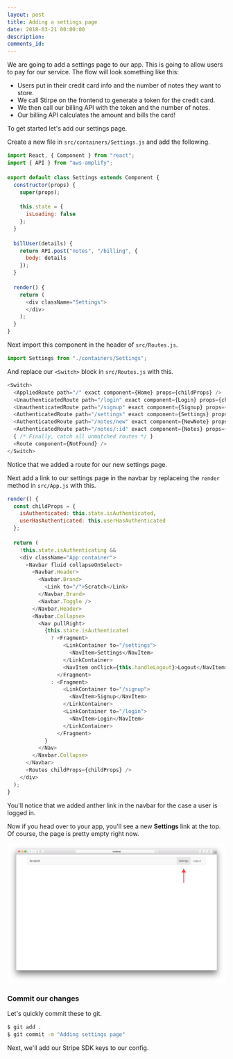 ```yaml
---
layout: post
title: Adding a settings page
date: 2018-03-21 00:00:00
description:
comments_id:
---
```


We are going to add a settings page to our app. This is going to allow users to pay for our service. The flow will look something like this:

- Users put in their credit card info and the number of notes they want to store.
- We call Stirpe on the frontend to generate a token for the credit card.
- We then call our billing API with the token and the number of notes.
- Our billing API calculates the amount and bills the card!

To get started let's add our settings page.

Create a new file in `src/containers/Settings.js` and add the following.

``` js
import React, { Component } from "react";
import { API } from "aws-amplify";

export default class Settings extends Component {
  constructor(props) {
    super(props);

    this.state = {
      isLoading: false
    };
  }

  billUser(details) {
    return API.post("notes", "/billing", {
      body: details
    });
  }

  render() {
    return (
      <div className="Settings">
      </div>
    );
  }
}
```

Next import this component in the header of `src/Routes.js`.

``` js
import Settings from "./containers/Settings";
```

And replace our `<Switch>` block in `src/Routes.js` with this.

``` js
<Switch>
  <AppliedRoute path="/" exact component={Home} props={childProps} />
  <UnauthenticatedRoute path="/login" exact component={Login} props={childProps} />
  <UnauthenticatedRoute path="/signup" exact component={Signup} props={childProps} />
  <AuthenticatedRoute path="/settings" exact component={Settings} props={childProps} />
  <AuthenticatedRoute path="/notes/new" exact component={NewNote} props={childProps} />
  <AuthenticatedRoute path="/notes/:id" exact component={Notes} props={childProps} />
  { /* Finally, catch all unmatched routes */ }
  <Route component={NotFound} />
</Switch>
```

Notice that we added a route for our new settings page.

Next add a link to our settings page in the navbar by replaceing the `render` method in `src/App.js` with this.

``` js
render() {
  const childProps = {
    isAuthenticated: this.state.isAuthenticated,
    userHasAuthenticated: this.userHasAuthenticated
  };

  return (
    !this.state.isAuthenticating &&
    <div className="App container">
      <Navbar fluid collapseOnSelect>
        <Navbar.Header>
          <Navbar.Brand>
            <Link to="/">Scratch</Link>
          </Navbar.Brand>
          <Navbar.Toggle />
        </Navbar.Header>
        <Navbar.Collapse>
          <Nav pullRight>
            {this.state.isAuthenticated
              ? <Fragment>
                  <LinkContainer to="/settings">
                    <NavItem>Settings</NavItem>
                  </LinkContainer>
                  <NavItem onClick={this.handleLogout}>Logout</NavItem>
                </Fragment>
              : <Fragment>
                  <LinkContainer to="/signup">
                    <NavItem>Signup</NavItem>
                  </LinkContainer>
                  <LinkContainer to="/login">
                    <NavItem>Login</NavItem>
                  </LinkContainer>
                </Fragment>
            }
          </Nav>
        </Navbar.Collapse>
      </Navbar>
      <Routes childProps={childProps} />
    </div>
  );
}
```

You'll notice that we added anther link in the navbar for the case a user is logged in.

Now if you head over to your app, you'll see a new **Settings** link at the top. Of course, the page is pretty empty right now.

![Add empty settings page screenshot](/assets/part2/add-empty-settings-page.png)

### Commit our changes

Let's quickly commit these to git.

``` bash
$ git add .
$ git commit -m "Adding settings page"
```

Next, we'll add our Stripe SDK keys to our config.
